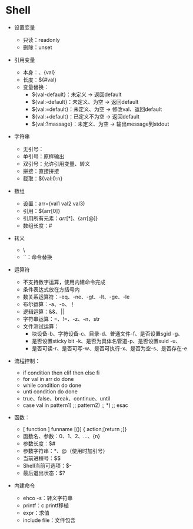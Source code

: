 # Shell

- 设置变量
  - 只读：readonly
  - 删除：unset
- 引用变量
  - 本身：$、${val}
  - 长度：${#val}
  - 变量替换：
    - ${val-default}：未定义 -> 返回default
    - ${val:-default}：未定义、为空 -> 返回default
    - ${val:=default}：未定义、为空 -> 修改val、返回default
    - ${val:+default}：已定义不为空 -> 返回default
    - ${val:?massage}：未定义、为空 -> 输出message到stdout
- 字符串
  - 无引号：
  - 单引号：原样输出
  - 双引号：允许引用变量、转义
  - 拼接：直接拼接
  - 截取：${val:0:n}
- 数组
  - 设置：arr=(val1 val2 val3)
  - 引用：${arr[0]}
  - 引用所有元素：${arr[*]}、${arr[@]}
  - 数组长度：#
- 转义
  - \
  - ``：命令替换
- 运算符
  - 不支持数字运算，使用内建命令完成
  - 条件表达式放在方括号内
  - 数关系运算符：-eq、-ne、-gt、-lt、-ge、-le
  - 布尔运算：-a、-o、！
  - 逻辑运算：&&、||
  - 字符串运算：=、!=、-z、-n、str
  - 文件测试运算：
     - 块设备-b、字符设备-c、目录-d、普通文件-f、是否设置sgid -g、
     - 是否设置sticky bit -k、是否为具体名管道-p、是否设置suid -u、
     - 是否可读-r、是否可写-w、是否可执行-x、是否为空-s、是否存在-e
- 流程控制：
  - if condition then elif then else fi
  - for val in arr do done
  - while  condition do done
  - unti condition do done
  - true、false、break、continue、until
  - case val in pattern1) ;; pattern2) ;; *) ;; esac
- 函数：
  - [ function ] funname [()] { action;[return ;]}
  - 函数名、参数：$0、$1、$2、…、${n}
  - 参数长度：$#
  - 参数字符串：$*、$@（使用时加引号）
  - 当前进程号：$$
  - Shell当前可选项：$-
  - 最后退出状态：$?


- 内建命令
  - ehco -s：转义字符串
  - printf：c printf移植
  - expr：求值
  - include file：文件包含